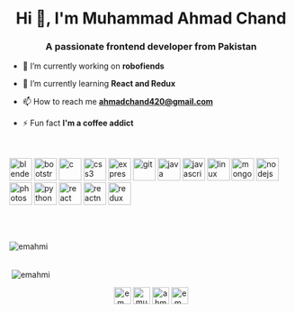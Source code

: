 <h1 align="center">Hi 👋, I'm Muhammad Ahmad Chand</h1>
<h3 align="center">A passionate frontend developer from Pakistan</h3>

- 🔭 I’m currently working on **robofiends**

- 🌱 I’m currently learning **React and Redux**

- 📫 How to reach me **ahmadchand420@gmail.com**

- ⚡ Fun fact **I'm a coffee addict**
<br><br><br>
<p align="left"><img src="https://download.blender.org/branding/community/blender_community_badge_white.svg" alt="blender" width="40" height="40"/> <img src="https://devicons.github.io/devicon/devicon.git/icons/bootstrap/bootstrap-plain.svg" alt="bootstrap" width="40" height="40"/> <img src="https://devicons.github.io/devicon/devicon.git/icons/c/c-original.svg" alt="c" width="40" height="40"/> <img src="https://devicons.github.io/devicon/devicon.git/icons/css3/css3-original-wordmark.svg" alt="css3" width="40" height="40"/> <img src="https://devicons.github.io/devicon/devicon.git/icons/express/express-original-wordmark.svg" alt="express" width="40" height="40"/> <img src="https://www.vectorlogo.zone/logos/git-scm/git-scm-icon.svg" alt="git" width="40" height="40"/> <img src="https://devicons.github.io/devicon/devicon.git/icons/java/java-original-wordmark.svg" alt="java" width="40" height="40"/> <img src="https://devicons.github.io/devicon/devicon.git/icons/javascript/javascript-original.svg" alt="javascript" width="40" height="40"/> <img src="https://devicons.github.io/devicon/devicon.git/icons/linux/linux-original.svg" alt="linux" width="40" height="40"/> <img src="https://devicons.github.io/devicon/devicon.git/icons/mongodb/mongodb-original-wordmark.svg" alt="mongodb" width="40" height="40"/> <img src="https://devicons.github.io/devicon/devicon.git/icons/nodejs/nodejs-original-wordmark.svg" alt="nodejs" width="40" height="40"/> <img src="https://devicons.github.io/devicon/devicon.git/icons/photoshop/photoshop-plain.svg" alt="photoshop" width="40" height="40"/> <img src="https://devicons.github.io/devicon/devicon.git/icons/python/python-original.svg" alt="python" width="40" height="40"/> <img src="https://devicons.github.io/devicon/devicon.git/icons/react/react-original-wordmark.svg" alt="react" width="40" height="40"/> <img src="https://reactnative.dev/img/header_logo.svg" alt="reactnative" width="40" height="40"/> <img src="https://devicons.github.io/devicon/devicon.git/icons/redux/redux-original.svg" alt="redux" width="40" height="40"/></p>
<br><br>
<p><img align="left" src="https://github-readme-stats.vercel.app/api/top-langs/?username=emahmi&layout=compact" alt="emahmi" /></p>
<br><br>
<p>&nbsp;<img align="center" src="https://github-readme-stats.vercel.app/api?username=emahmi&show_icons=true" alt="emahmi" /></p>

<p align="center">
<a href="https://twitter.com/em_ahmii" target="blank"><img align="center" src="https://cdn.jsdelivr.net/npm/simple-icons@3.0.1/icons/twitter.svg" alt="em_ahmii" height="30" width="30" /></a>
<a href="https://linkedin.com/in/muhammad-ahmad-chand-740923176" target="blank"><img align="center" src="https://cdn.jsdelivr.net/npm/simple-icons@3.0.1/icons/linkedin.svg" alt="muhammad-ahmad-chand-740923176" height="30" width="30" /></a>
<a href="https://fb.com/ahmad.chand.148" target="blank"><img align="center" src="https://cdn.jsdelivr.net/npm/simple-icons@3.0.1/icons/facebook.svg" alt="ahmad.chand.148" height="30" width="30" /></a>
<a href="https://instagram.com/em_ahmi" target="blank"><img align="center" src="https://cdn.jsdelivr.net/npm/simple-icons@3.0.1/icons/instagram.svg" alt="em_ahmi" height="30" width="30" /></a>
</p>
